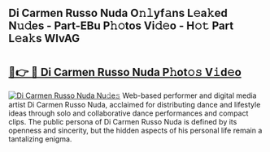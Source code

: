 ## Di Carmen Russo Nuda O𝚗𝚕yf𝚊ns L𝚎a𝚔ed N𝚞𝚍es - Part-EBu P𝚑𝚘tos Vi𝚍𝚎o - H𝚘𝚝 Part L𝚎a𝚔s WIvAG

# <h2><a href="http://kf05jv.oniu.top/?m=Di+Carmen+Russo+Nuda">🔗👉 🔴 Di Carmen Russo Nuda P𝚑ot𝚘𝚜 V𝚒d𝚎o</a></h2>

[![Di Carmen Russo Nuda Nu𝚍e𝚜](https://i.imgur.com/0qMVB7G.gif)](http://kf05jv.oniu.top/?m=Di+Carmen+Russo+Nuda)
Web-based performer and digital media artist Di Carmen Russo Nuda, acclaimed for distributing dance and lifestyle ideas through solo and collaborative dance performances and compact clips. The public persona of Di Carmen Russo Nuda is defined by its openness and sincerity, but the hidden aspects of his personal life remain a tantalizing enigma.  
